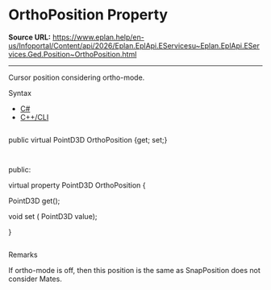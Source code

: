 # OrthoPosition Property

**Source URL:** https://www.eplan.help/en-us/Infoportal/Content/api/2026/Eplan.EplApi.EServicesu~Eplan.EplApi.EServices.Ged.Position~OrthoPosition.html

---

Cursor position considering ortho-mode.

Syntax

- [C#](#i-syntax-CS)
- [C++/CLI](#i-syntax-CPP2005)

```
```
public virtual PointD3D OrthoPosition {get; set;}
```
```

```
```
public:

virtual property PointD3D OrthoPosition {

   PointD3D get();

   void set (    PointD3D value);

}
```
```

Remarks

If ortho-mode is off, then this position is the same as SnapPosition does not consider Mates.
